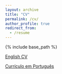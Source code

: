 ```yaml
---
layout: archive
title: "CV"
permalink: /cv/
author_profile: true
redirect_from:
  - /resume
---
```


{% include base_path %}

[English CV](cv_english_nara.pdf)


[Currículo em Português](cv_portuguese_nara.pdf)
